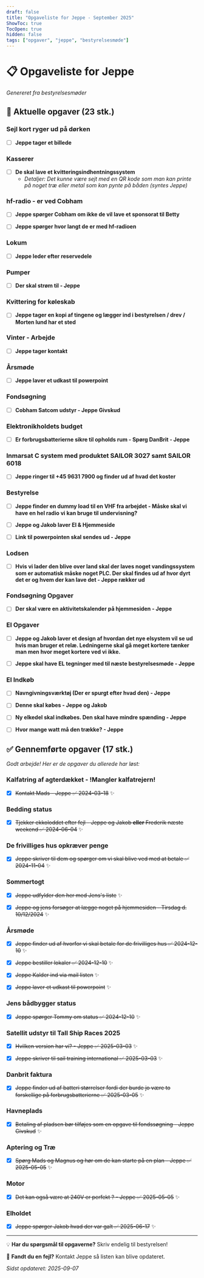 ```yaml
---
draft: false
title: "Opgaveliste for Jeppe - September 2025"
ShowToc: true
TocOpen: true
hidden: false
tags: ["opgaver", "jeppe", "bestyrelsesmøde"]
---
```


# 📋 Opgaveliste for Jeppe

*Genereret fra bestyrelsesmøder*

## 🎯 Aktuelle opgaver (23 stk.)

### Sejl kort ryger ud på dørken

- [ ] **Jeppe tager et billede**

### Kasserer

- [ ] **De skal lave et kvitteringsindhentningssystem**
  - *Detaljer: Det kunne være sejt med en QR kode som man kan printe på noget træ eller metal som kan pynte på båden (syntes Jeppe)*

### hf-radio - er ved Cobham

- [ ] **Jeppe spørger Cobham om ikke de vil lave et sponsorat til Betty**

- [ ] **Jeppe spørger hvor langt de er med hf-radioen**

### Lokum

- [ ] **Jeppe leder efter reservedele**

### Pumper

- [ ] **Der skal strøm til - Jeppe**

### Kvittering for køleskab

- [ ] **Jeppe tager en kopi af tingene og lægger ind i bestyrelsen / drev / Morten lund har et sted**

### Vinter - Arbejde

- [ ] **Jeppe tager kontakt**

### Årsmøde

- [ ] **Jeppe laver et udkast til powerpoint**

### Fondsøgning

- [ ] **Cobham Satcom udstyr - Jeppe Givskud**

### Elektronikholdets budget

- [ ] **Er forbrugsbatterierne sikre til opholds rum - Spørg DanBrit - Jeppe**

### Inmarsat C system med produktet SAILOR 3027 samt SAILOR 6018

- [ ] **Jeppe ringer til +45 9631 7900 og finder ud af hvad det koster**

### Bestyrelse

- [ ] **Jeppe finder en dummy load til en VHF fra arbejdet  - Måske skal vi have en hel radio vi kan bruge til undervisning?**

- [ ] **Jeppe og Jakob laver El & Hjemmeside**

- [ ] **Link til powerpointen skal sendes ud - Jeppe**

### Lodsen

- [ ] **Hvis vi lader den blive over land skal der laves noget vandingssystem som er automatisk måske noget PLC. Der skal findes ud af hvor dyrt det er og hvem der kan lave det - Jeppe rækker ud**

### Fondsøgning Opgaver

- [ ] **Der skal være en aktivitetskalender på hjemmesiden - Jeppe**

### El Opgaver

- [ ] **Jeppe og Jakob laver et design af hvordan det nye elsystem vil se ud hvis man bruger et relæ. Ledningerne skal gå meget kortere tænker man men hvor meget kortere ved vi ikke.**

- [ ] **Jeppe skal have EL tegninger med til næste bestyrelsesmøde - Jeppe**

### El Indkøb

- [ ] **Navngivningsværktøj (Der er spurgt efter hvad den) - Jeppe**

- [ ] **Denne skal købes - Jeppe og Jakob**

- [ ] **Ny elkedel skal indkøbes. Den skal have mindre spænding - Jeppe**

- [ ] **Hvor mange watt må den trække? - Jeppe**

## ✅ Gennemførte opgaver (17 stk.)

*Godt arbejde! Her er de opgaver du allerede har løst:*

### Kalfatring af agterdækket - !Mangler kalfatrejern!

- [x] ~~Kontakt Mads - Jeppe ✅ 2024-03-18~~ ✨

### Bedding status

- [x] ~~Tjekker ekkoloddet efter fejl - Jeppe og Jakob **eller** Frederik næste weekend ✅ 2024-06-04~~ ✨

### De frivilliges hus opkræver penge

- [x] ~~Jeppe skriver til dem og spørger om vi skal blive ved med at betale ✅ 2024-11-04~~ ✨

### Sommertogt

- [x] ~~Jeppe udfylder den her med Jens's liste~~ ✨

- [x] ~~Jeppe og jens forsøger at lægge noget på hjemmesiden - Tirsdag d. 10/12/2024~~ ✨

### Årsmøde

- [x] ~~Jeppe finder ud af hvorfor vi skal betale for de frivilliges hus ✅ 2024-12-10~~ ✨

- [x] ~~Jeppe bestiller lokaler ✅ 2024-12-10~~ ✨

- [x] ~~Jeppe Kalder ind via mail listen~~ ✨

- [x] ~~Jeppe laver et udkast til powerpoint~~ ✨

### Jens bådbygger status

- [x] ~~Jeppe spørger Tommy om status ✅ 2024-12-10~~ ✨

### Satellit udstyr til Tall Ship Races 2025

- [x] ~~Hvilken version har vi? - Jeppe ✅ 2025-03-03~~ ✨

- [x] ~~Jeppe skriver til sail training international ✅ 2025-03-03~~ ✨

### Danbrit faktura

- [x] ~~Jeppe finder ud af batteri størrelser fordi der burde jo være to forskellige på forbrugsbatterierne ✅ 2025-03-05~~ ✨

### Havneplads

- [x] ~~Betaling af pladsen bør tilføjes som en opgave til fondssøgning - Jeppe Givskud~~ ✨

### Aptering og Træ

- [x] ~~Spørg Mads og Magnus og hør om de kan starte på en plan - Jeppe ✅ 2025-05-05~~ ✨

### Motor

- [x] ~~Det kan også være at 240V er perfekt ? - Jeppe ✅ 2025-05-05~~ ✨

### Elholdet

- [x] ~~Jeppe spørger Jakob hvad der var galt ✅ 2025-06-17~~ ✨

---

💡 **Har du spørgsmål til opgaverne?** Skriv endelig til bestyrelsen!

📧 **Fandt du en fejl?** Kontakt Jeppe så listen kan blive opdateret.

*Sidst opdateret: 2025-09-07*
